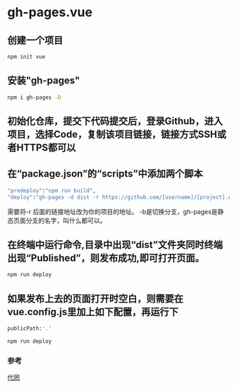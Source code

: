 # gh-pages.vue

## 创建一个项目
```sh
npm init vue
```
## 安装"gh-pages"
```sh
npm i gh-pages -D
```
## 初始化仓库，提交下代码提交后，登录Github，进入项目，选择Code，复制该项目链接，链接方式SSH或者HTTPS都可以
## 在“package.json”的“scripts”中添加两个脚本
```sh
"predeploy":"npm run build",
"deploy":"gh-pages -d dist -r https://github.com/[username]/[project].git -b gh-pages"
```
需要将-r 后面的链接地址改为你的项目的地址。
-b是切换分支，gh-pages是静态页面分支的名字，叫什么都可以。
## 在终端中运行命令,目录中出现“dist”文件夹同时终端出现“Published”，则发布成功,即可打开页面。
```sh
npm run deploy
```
## 如果发布上去的页面打开时空白，则需要在vue.config.js里加上如下配置，再运行下
```sh
publicPath:'.'
```
```sh
npm run deploy
```

### 参考
[代罔](https://juejin.cn/post/7081150936445354014)
